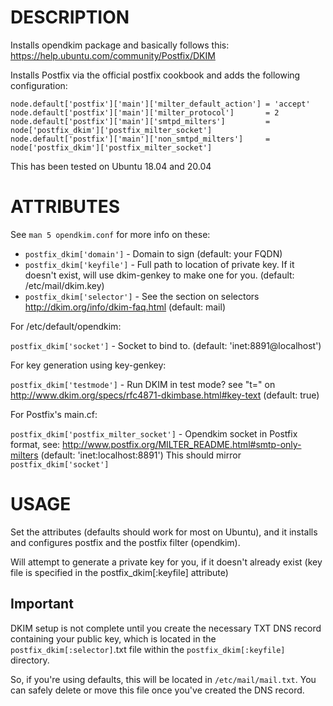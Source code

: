 DESCRIPTION
===========

Installs opendkim package and basically follows this: https://help.ubuntu.com/community/Postfix/DKIM

Installs Postfix via the official postfix cookbook and adds the following configuration:

    node.default['postfix']['main']['milter_default_action'] = 'accept'
    node.default['postfix']['main']['milter_protocol']       = 2
    node.default['postfix']['main']['smtpd_milters']         = node['postfix_dkim']['postfix_milter_socket']
    node.default['postfix']['main']['non_smtpd_milters']     = node['postfix_dkim']['postfix_milter_socket']

This has been tested on Ubuntu 18.04 and 20.04

ATTRIBUTES
==========

See `man 5 opendkim.conf` for more info on these:

* `postfix_dkim['domain']` - Domain to sign (default: your FQDN)
* `postfix_dkim['keyfile']` - Full path to location of private key. If it doesn't exist, will use dkim-genkey to make one for you. (default: /etc/mail/dkim.key)
* `postfix_dkim['selector']` - See the section on selectors http://dkim.org/info/dkim-faq.html (default: mail)

For /etc/default/opendkim:

  `postfix_dkim['socket']` - Socket to bind to. (default: 'inet:8891@localhost')

For key generation using key-genkey:

  `postfix_dkim['testmode']` - Run DKIM in test mode? see "t=" on http://www.dkim.org/specs/rfc4871-dkimbase.html#key-text (default: true)

For Postfix's main.cf:

  `postfix_dkim['postfix_milter_socket']` - Opendkim socket in Postfix format, see: http://www.postfix.org/MILTER_README.html#smtp-only-milters (default: 'inet:localhost:8891')
                                            This should mirror `postfix_dkim['socket']`

USAGE
=====

Set the attributes (defaults should work for most on Ubuntu), and it installs and configures postfix and the postfix filter (opendkim).

Will attempt to generate a private key for you, if it doesn't already exist (key file is specified in the postfix_dkim[:keyfile] attribute)

## Important
DKIM setup is not complete until you create the necessary TXT DNS record containing your public key, which is located in the `postfix_dkim[:selector]`.txt file within the `postfix_dkim[:keyfile]` directory.

So, if you're using defaults, this will be located in `/etc/mail/mail.txt`. You can safely delete or move this file once you've created the DNS record.

